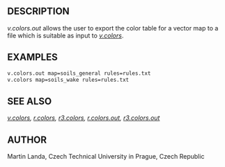 ## DESCRIPTION

*v.colors.out* allows the user to export the color table for a vector
map to a file which is suitable as input to *[v.colors](v.colors.md)*.

## EXAMPLES

```bash
v.colors.out map=soils_general rules=rules.txt
v.colors map=soils_wake rules=rules.txt
```

## SEE ALSO

*[v.colors](v.colors.md), [r.colors](r.colors.md),
[r3.colors](r3.colors.md), [r.colors.out](r.colors.out.md),
[r3.colors.out](r3.colors.out.md)*

## AUTHOR

Martin Landa, Czech Technical University in Prague, Czech Republic
